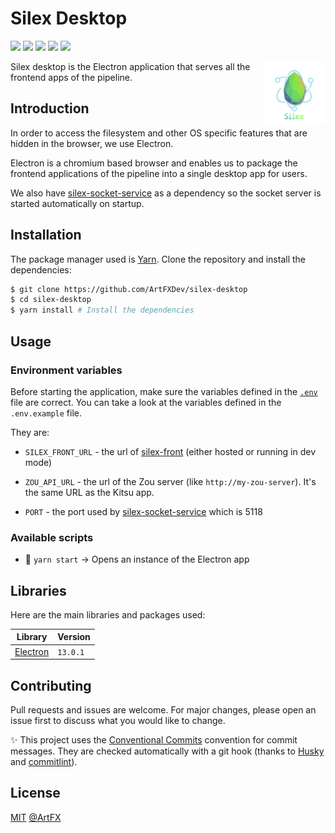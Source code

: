 # Silex Desktop 

![](https://img.shields.io/badge/JavaScript-323330?style=for-the-badge&logo=javascript&logoColor=F7DF1E) ![](https://img.shields.io/badge/Node.js-43853D?style=for-the-badge&logo=node.js&logoColor=8ce6f8) ![](https://img.shields.io/badge/Electron-22252f?style=for-the-badge&logo=electron&logoColor=white) ![](https://img.shields.io/badge/ESLint-4b32c3?style=for-the-badge&logo=eslint&logoColor=white) ![](https://img.shields.io/badge/Prettier-c188c1?style=for-the-badge&logo=prettier&logoColor=white)

<img align="right" width="100" height="100" src="./img/silex_electron_logo.png">

Silex desktop is the Electron application that serves all the frontend apps of the pipeline.

## Introduction

In order to access the filesystem and other OS specific features that are hidden in the browser, we use Electron.

Electron is a chromium based browser and enables us to package the frontend applications of the pipeline into a single desktop app for users.

We also have [silex-socket-service](https://github.com/ArtFXDev/silex-socket-service) as a dependency so the socket server is started automatically on startup.

## Installation

The package manager used is [Yarn](https://yarnpkg.com/). Clone the repository and install the dependencies:

```bash
$ git clone https://github.com/ArtFXDev/silex-desktop
$ cd silex-desktop
$ yarn install # Install the dependencies
```

## Usage

### Environment variables

Before starting the application, make sure the variables defined in the [`.env`](.env) file are correct. You can take a look at the variables defined in the `.env.example` file.

They are:

- `SILEX_FRONT_URL` - the url of [silex-front](https://github.com/ArtFXDev/silex-front) (either hosted or running in dev mode)

- `ZOU_API_URL` - the url of the Zou server (like `http://my-zou-server`). It's the same URL as the Kitsu app.

- `PORT` - the port used by [silex-socket-service](https://github.com/ArtFXDev/silex-socket-service) which is 5118

### Available scripts

- 🚀 `yarn start` -> Opens an instance of the Electron app

## Libraries

Here are the main libraries and packages used:

| Library                                                            | Version  |
| ------------------------------------------------------------------ | -------- |
| [Electron](https://www.electronjs.org/)                                    | `13.0.1`  |

## Contributing

Pull requests and issues are welcome. For major changes, please open an issue first to discuss what you would like to change.

✨ This project uses the [Conventional Commits](https://www.conventionalcommits.org/en/v1.0.0/) convention for commit messages. They are checked automatically with a git hook (thanks to [Husky](https://typicode.github.io/husky/#/) and [commitlint](https://github.com/conventional-changelog/commitlint)).

## License

[MIT](./LICENSE.md) [@ArtFX](https://artfx.school/)

